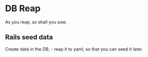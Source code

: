 # DB Reap

As you reap, so shall you sow.

## Rails seed data

Create data in the DB, - reap it to yaml, so that you can seed it later.
